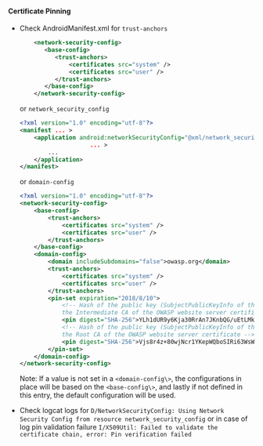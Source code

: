 #### Certificate Pinning
- Check AndroidManifest.xml for `trust-anchors`

	```xml
		<network-security-config>
		   <base-config>
			  <trust-anchors>
				  <certificates src="system" />
				  <certificates src="user" />
			  </trust-anchors>
		   </base-config>
		</network-security-config>
	```
	or `network_security_config` 

	```xml
	<?xml version="1.0" encoding="utf-8"?>
	<manifest ... >
		<application android:networkSecurityConfig="@xml/network_security_config"
						... >
			...
		</application>
	</manifest>
	```

	or `domain-config`

	```XML
	<?xml version="1.0" encoding="utf-8"?>
	<network-security-config>
		<base-config>
			<trust-anchors>
				<certificates src="system" />
				<certificates src="user" />
			</trust-anchors>
		</base-config>
		<domain-config>
			<domain includeSubdomains="false">owasp.org</domain>
			<trust-anchors>
				<certificates src="system" />
				<certificates src="user" />
			</trust-anchors>
			<pin-set expiration="2018/8/10">
				<!-- Hash of the public key (SubjectPublicKeyInfo of the X.509 certificate) of
				the Intermediate CA of the OWASP website server certificate -->
				<pin digest="SHA-256">YLh1dUR9y6Kja30RrAn7JKnbQG/uEtLMkBgFF2Fuihg=</pin>
				<!-- Hash of the public key (SubjectPublicKeyInfo of the X.509 certificate) of
				the Root CA of the OWASP website server certificate -->
				<pin digest="SHA-256">Vjs8r4z+80wjNcr1YKepWQboSIRi63WsWXhIMN+eWys=</pin>
			</pin-set>
		</domain-config>
	</network-security-config>
	```

	Note: If a value is not set in a `<domain-config\>`, the configurations in place will be based on the `<base-config\>`, and lastly if not defined in this entry, the default configuration will be used.

- Check logcat logs for
	`D/NetworkSecurityConfig: Using Network Security Config from resource network_security_config`
	or in case of log pin validation failure `I/X509Util: Failed to validate the certificate chain, error: Pin verification failed`
	
	